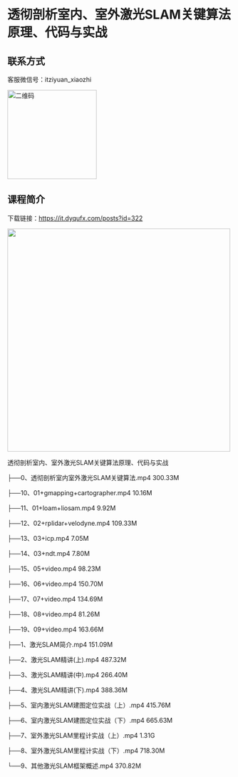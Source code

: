 # 透彻剖析室内、室外激光SLAM关键算法原理、代码与实战

## 联系方式

客服微信号：itziyuan_xiaozhi

<img src="https://ziyuanyun.oss-cn-guangzhou.aliyuncs.com/common/20240614073449/666b82192834a.jpg" width="200" height="200" alt="二维码">

## 课程简介

下载链接：https://it.dyqufx.com/posts?id=322

<img src="https://ziyuanyun.oss-cn-guangzhou.aliyuncs.com/yun/20240515151817/664461b986a33.jpg" width="500" alt="">

  透彻剖析室内、室外激光SLAM关键算法原理、代码与实战



 ├──0、透彻剖析室内室外激光SLAM关键算法.mp4 300.33M

 ├──10、01+gmapping+cartographer.mp4 10.16M

 ├──11、01+loam+liosam.mp4 9.92M

 ├──12、02+rplidar+velodyne.mp4 109.33M

 ├──13、03+icp.mp4 7.05M

 ├──14、03+ndt.mp4 7.80M

 ├──15、05+video.mp4 98.23M

 ├──16、06+video.mp4 150.70M

 ├──17、07+video.mp4 134.69M

 ├──18、08+video.mp4 81.26M

 ├──19、09+video.mp4 163.66M

 ├──1、激光SLAM简介.mp4 151.09M

 ├──2、激光SLAM精讲(上).mp4 487.32M

 ├──3、激光SLAM精讲(中).mp4 266.40M

 ├──4、激光SLAM精讲(下).mp4 388.36M

 ├──5、室内激光SLAM建图定位实战（上）.mp4 415.76M

 ├──6、室内激光SLAM建图定位实战（下）.mp4 665.63M

 ├──7、室外激光SLAM里程计实战（上）.mp4 1.31G

 ├──8、室外激光SLAM里程计实战（下）.mp4 718.30M

 └──9、其他激光SLAM框架概述.mp4 370.82M

  
